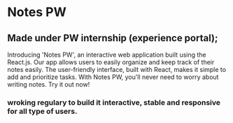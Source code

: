 # Notes PW

## Made under PW internship (experience portal);

Introducing 'Notes PW', an interactive web application built using the React.js. Our app allows users to easily organize and keep track of their notes easily. The user-friendly interface, built with React, makes it simple to add and prioritize tasks. With Notes PW, you'll never need to worry about writing notes. Try it out now!

### wroking regulary to build it interactive, stable and responsive for all type of users.
